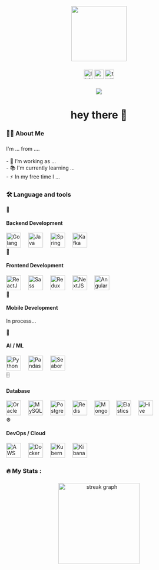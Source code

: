 <div align="center">
  <img height="150" src="https://media.giphy.com/media/M9gbBd9nbDrOTu1Mqx/giphy.gif"  />
</div>

###

<div align="center">
  <img src="https://img.shields.io/static/v1?message=LinkedIn&logo=linkedin&label=&color=0077B5&logoColor=white&labelColor=&style=for-the-badge" height="25" alt="linkedin logo"  />
  <img src="https://img.shields.io/static/v1?message=Youtube&logo=youtube&label=&color=FF0000&logoColor=white&labelColor=&style=for-the-badge" height="25" alt="youtube logo"  />
  <img src="https://img.shields.io/static/v1?message=Twitter&logo=twitter&label=&color=1DA1F2&logoColor=white&labelColor=&style=for-the-badge" height="25" alt="twitter logo"  />
</div>

###

<div align="center">
  <img src="https://visitor-badge.laobi.icu/badge?page_id=maurodesouza.maurodesouza&"  />
</div>

###

<h1 align="center">hey there 👋</h1>

###

<h3 align="left">👩‍💻  About Me</h3>

###

<p align="left">I'm ... from ....<br><br>- 🔭 I’m working as ...<br>- 📚 I'm currently learning ...<br>- ⚡ In my free time I ...</p>

###

<h3 align="left">🛠 Language and tools</h3>

🚀 <h4>Backend Development</h4>
<div align="left"> <img src="https://cdn.jsdelivr.net/gh/devicons/devicon/icons/go/go-original-wordmark.svg" height="40" alt="Golang" /> <img width="12" /> <img src="https://cdn.jsdelivr.net/gh/devicons/devicon/icons/java/java-original-wordmark.svg" height="40" alt="Java" /> <img width="12" /> <img src="https://cdn.jsdelivr.net/gh/devicons/devicon/icons/spring/spring-original-wordmark.svg" height="40" alt="Spring Boot" /> <img width="12" /> <img src="https://cdn.jsdelivr.net/gh/devicons/devicon/icons/apachekafka/apachekafka-original-wordmark.svg" height="40" alt="Kafka" /> </div>
🎨 <h4>Frontend Development</h4>
<div align="left"> <img src="https://cdn.jsdelivr.net/gh/devicons/devicon/icons/react/react-original-wordmark.svg" height="40" alt="ReactJS" /> <img width="12" /> <img src="https://cdn.jsdelivr.net/gh/devicons/devicon/icons/sass/sass-original.svg" height="40" alt="Sass" /> <img width="12" /> <img src="https://cdn.jsdelivr.net/gh/devicons/devicon/icons/redux/redux-original.svg" height="40" alt="Redux" /> <img width="12" /> <img src="https://cdn.jsdelivr.net/gh/devicons/devicon/icons/nextjs/nextjs-original-wordmark.svg" height="40" alt="NextJS" /> <img width="12" /> <img src="https://cdn.jsdelivr.net/gh/devicons/devicon/icons/angularjs/angularjs-original.svg" height="40" alt="Angular" /> </div>
📱 <h4>Mobile Development</h4>
In process...

🤖 <h4>AI / ML</h4>
<div align="left"> <img src="https://cdn.jsdelivr.net/gh/devicons/devicon/icons/python/python-original-wordmark.svg" height="40" alt="Python" /> <img width="12" /> <img src="https://cdn.jsdelivr.net/gh/devicons/devicon/icons/pandas/pandas-original-wordmark.svg" height="40" alt="Pandas" /> <img width="12" /> <img src="https://seaborn.pydata.org/_static/logo-wide-lightbg.svg" height="40" alt="Seaborn" /> </div>
🗄️ <h4>Database</h4>
<div align="left"> <img src="https://cdn.jsdelivr.net/gh/devicons/devicon/icons/oracle/oracle-original.svg" height="40" alt="Oracle" /> <img width="12" /> <img src="https://cdn.jsdelivr.net/gh/devicons/devicon/icons/mysql/mysql-original-wordmark.svg" height="40" alt="MySQL" /> <img width="12" /> <img src="https://cdn.jsdelivr.net/gh/devicons/devicon/icons/postgresql/postgresql-original-wordmark.svg" height="40" alt="PostgreSQL" /> <img width="12" /> <img src="https://cdn.jsdelivr.net/gh/devicons/devicon/icons/redis/redis-original-wordmark.svg" height="40" alt="Redis" /> <img width="12" /> <img src="https://cdn.jsdelivr.net/gh/devicons/devicon/icons/mongodb/mongodb-original-wordmark.svg" height="40" alt="MongoDB" /> <img width="12" /> <img src="https://cdn.jsdelivr.net/gh/devicons/devicon/icons/elasticsearch/elasticsearch-original-wordmark.svg" height="40" alt="Elasticsearch" /> <img width="12" /> <img src="[URL_LOGO_HIVE.svg](https://upload.wikimedia.org/wikipedia/commons/b/bb/Apache_Hive_logo.svg)" height="40" alt="Hive" /> </div>
⚙️ <h4>DevOps / Cloud</h4>
<div align="left"> <img src="https://cdn.jsdelivr.net/gh/devicons/devicon/icons/amazonwebservices/amazonwebservices-original-wordmark.svg" height="40" alt="AWS" /> <img width="12" /> <img src="https://cdn.jsdelivr.net/gh/devicons/devicon/icons/docker/docker-original-wordmark.svg" height="40" alt="Docker" /> <img width="12" /> <img src="https://cdn.jsdelivr.net/gh/devicons/devicon/icons/kubernetes/kubernetes-plain-wordmark.svg" height="40" alt="Kubernetes" /> <img width="12" /> <img src="[https://logz.io/wp-content/uploads/2022/11/kibana-logo.png](https://cdn.freebiesupply.com/logos/large/2x/elastic-kibana-logo-png-transparent.png)" height="40" alt="Kibana" /> </div>

<h3 align="left">🔥   My Stats :</h3>

###

<div align="center">
  <img src="https://streak-stats.demolab.com?user=ThanhThang5722&locale=en&mode=daily&theme=dark&hide_border=false&border_radius=5&order=3" height="220" alt="streak graph"  />
</div>

###
